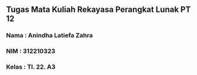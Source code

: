 ## Tugas Mata Kuliah Rekayasa Perangkat Lunak PT 12
### Nama : Anindha Latiefa Zahra
### NIM : 312210323
### Kelas : TI. 22. A3